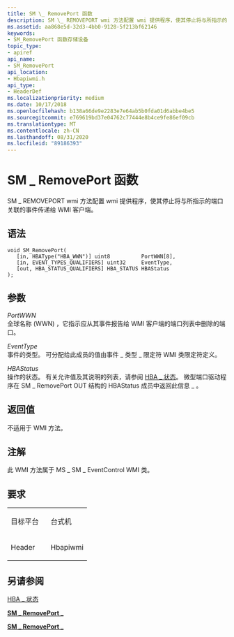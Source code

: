 ```yaml
---
title: SM \_ RemovePort 函数
description: SM \_ REMOVEPORT wmi 方法配置 wmi 提供程序，使其停止将与所指示的端口关联的事件传递给 WMI 客户端。
ms.assetid: aa868e5d-32d3-4bb0-9128-5f213bf62146
keywords:
- SM_RemovePort 函数存储设备
topic_type:
- apiref
api_name:
- SM_RemovePort
api_location:
- Hbapiwmi.h
api_type:
- HeaderDef
ms.localizationpriority: medium
ms.date: 10/17/2018
ms.openlocfilehash: b138a66de9e2283e7e64ab5b0fda01d6abbe4be5
ms.sourcegitcommit: e769619bd37e04762c77444e8b4ce9fe86ef09cb
ms.translationtype: MT
ms.contentlocale: zh-CN
ms.lasthandoff: 08/31/2020
ms.locfileid: "89186393"
---
```

# <a name="sm_removeport-function"></a>SM \_ RemovePort 函数


SM \_ REMOVEPORT wmi 方法配置 wmi 提供程序，使其停止将与所指示的端口关联的事件传递给 WMI 客户端。

<a name="syntax"></a>语法
------

```ManagedCPlusPlus
void SM_RemovePort(
   [in, HBAType("HBA_WWN")] uint8          PortWWN[8],
   [in, EVENT_TYPES_QUALIFIERS] uint32     EventType,
   [out, HBA_STATUS_QUALIFIERS] HBA_STATUS HBAStatus
);
```

<a name="parameters"></a>参数
----------

*PortWWN*   
全球名称 (WWN) ，它指示应从其事件报告给 WMI 客户端的端口列表中删除的端口。

*EventType*   
事件的类型。 可分配给此成员的值由事件 \_ 类型 \_ 限定符 WMI 类限定符定义。

*HBAStatus*   
操作的状态。 有关允许值及其说明的列表，请参阅 [HBA \_ 状态](hba-status.md)。 微型端口驱动程序在 SM \_ RemovePort OUT 结构的 HBAStatus 成员中返回此信息 \_ 。

<a name="return-value"></a>返回值
------------

不适用于 WMI 方法。

<a name="remarks"></a>注解
-------

此 WMI 方法属于 MS \_ SM \_ EventControl WMI 类。

<a name="requirements"></a>要求
------------

<table>
<colgroup>
<col width="50%" />
<col width="50%" />
</colgroup>
<tbody>
<tr class="odd">
<td align="left"><p>目标平台</p></td>
<td align="left">台式机</td>
</tr>
<tr class="even">
<td align="left"><p>Header</p></td>
<td align="left">Hbapiwmi</td>
</tr>
</tbody>
</table>

## <a name="span-idsee_alsospansee-also"></a><span id="see_also"></span>另请参阅


[HBA \_ 状态](hba-status.md)

[**SM \_ RemovePort \_**](/windows-hardware/drivers/ddi/hbapiwmi/ns-hbapiwmi-_sm_removeport_in)

[**SM \_ RemovePort \_**](/windows-hardware/drivers/ddi/hbapiwmi/ns-hbapiwmi-_sm_removeport_out)

 

